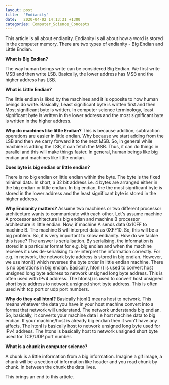 ```yaml
---
layout: post
title:  "Endianity"
date:   2020-04-02 14:13:31 +1300
categories: Computer_Science_Concepts
---
```


This article is all about endianity. Endianity is all about how a word is stored in the computer memory.
There are two types of endianity - Big Endian and Little Endian.

**What is Big Endian?**

The way human beings write can be considered Big Endian. We first write MSB and then write LSB.
Basically, the lower address has MSB and the higher address has LSB.

**What is Little Endian?**

The little endian is liked by the machines and it is opposite to how human beings do write.
Basically, Least significant byte is written first and then Most significant byte is written.
In computer science terminology, least significant byte is written in the lower address and
the most significant byte is written in the higher address. 

**Why do machines like little Endian?**
This is because addition, subtraction operations are easier in little endian.
Why because we start adding from the LSB and then we carry forward it to the next MSB.
So, in general while machine is adding the LSB, it can fetch the MSB. Thus, it can do things in 
parallel and this will make things faster. In general, human beings like big endian and machines like
little endian.

**Does byte is big endian or little endian?**

There is no big endian or little endian within the byte. The byte is the fixed minimal data.
In short, a 32 bit address i.e. 4 bytes are arranged either in the big endian or little endian.
In big endian, the the most significant byte is stored in the lower address and the least significant byte
is stored in the higher address.

**Why Endianity matters?**
Assume two machines or two different processor architecture wants to communicate with each other.
Let's assume machine A processor architecture is big endian and machine B processor architecture is little endian.
Now, if machine A sends data 0x10FF to machine B. The machine B will interpret data as 0XFF10. So, this will be a
big problem. So, it is very important to know endianity. How do we tackle this issue? The answer is serialisation.
By serialising, the information is stored in a particular format for e.g. big endian and when the machine receives it uses de-serialising to re-interpret the information correctly. For e.g. in network, the network byte address is 
stored in big endian. However, we use htonl() which reverses the byte order in little endian machine. There is no 
operations in big endian. Basically, htonl() is used to convert host unsigned long byte address to network unsigned
long byte address. This is often used with IPv4 address. The htons() is used to convert host unsigned short byte address to network unsigned short byte address. This is often used with tcp port or udp port numbers.

**Why do they call htonl?**
Basically htonl() means host to network. This means whatever the data you have in your host machine convert into 
a format that network will understand. The network understands big endian. So, basically, it converts your machine 
data i.e host machine data to big endian. If your machine/host is already big endian then it won't have any affects.
The htonl is basically host to network unsigned long byte used for IPv4 address. 
The htons is basically host to network unsigned short byte used for TCP/UDP port number.

**What is a chunk in computer science?**

A chunk is a little information from a big information.
Imagine a gif image, a chunk will be a section of information like header 
and you read chunk by chunk. In between the chunk the data lives.

This brings an end to this article. 

